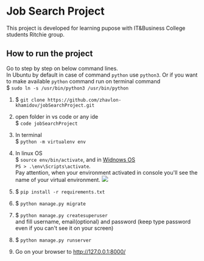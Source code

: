 # Job Search Project 
This project is developed for learning pupose with IT&Business College students Ritchie group.

## How to run the project
Go to step by step on below command lines.  
In Ubuntu by default in case of command `python` use `python3`. Or if you want to make available `python` command run on terminal command  
$ ```sudo ln -s /usr/bin/python3 /usr/bin/python```

1. $ ```git clone https://github.com/zhavlon-khamidov/jobSearchProject.git```

1. open folder in vs code or any ide  
$ ```code jobSearchProject```

1. In terminal  
$ ```python -m virtualenv env```
1. In linux OS  
$ ```source env/bin/activate```, and in [Widnows OS](https://medium.com/@astontechnologies/how-to-setup-a-virtual-development-environment-for-python-with-windows-powershell-4cd34b2f9f9b)  
`PS > .\env\Scripts\activate`.  
   Pay attention, when your environment activated in console you'll see the name of your virtual environment. ![](venv-active.png)
1. $ ```pip install -r requirements.txt```
1. $ ```python manage.py migrate```
1. $ ```python manage.py createsuperuser```  
      and fill username, email(optional) and password (keep type password even if you can't see it on your screen)
1. $ ```python manage.py runserver``` 
2. Go on your browser to http://127.0.0.1:8000/